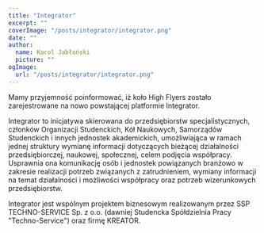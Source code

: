 ```yaml
---
title: "Integrator"
excerpt: ""
coverImage: "/posts/integrator/integrator.png"
date: ""
author:
  name: Karol Jabłoński
  picture: ""
ogImage:
  url: "/posts/integrator/integrator.png"
---
```


Mamy przyjemność poinformować, iż koło High Flyers zostało zarejestrowane na nowo powstającej platformie Integrator.

Integrator to inicjatywa skierowana do przedsiębiorstw specjalistycznych, członków Organizacji Studenckich, Kół Naukowych, Samorządów Studenckich i innych jednostek akademickich, umożliwiająca w ramach jednej struktury wymianę informacji dotyczących bieżącej działalności przedsiębiorczej, naukowej, społecznej, celem podjęcia współpracy. Usprawnia ona komunikację osób i jednostek powiązanych branżowo w zakresie realizacji potrzeb związanych z zatrudnieniem, wymiany informacji na temat działalności i możliwości współpracy oraz potrzeb wizerunkowych przedsiębiorstw.

Integrator jest wspólnym projektem biznesowym realizowanym przez SSP TECHNO-SERVICE Sp. z o.o. (dawniej Studencka Spółdzielnia Pracy "Techno-Service") oraz firmę KREATOR.
